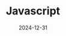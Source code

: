 ---
title: Javascript
date: 2024-12-31
categories: [Language]
tags: [c언어, java, cpp, python, 인터프리터, 컴파일]
---